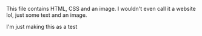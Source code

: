 This file contains HTML, CSS and an image.
I wouldn't even call it a website lol,
just some text and an image.

I'm just making this as a test
